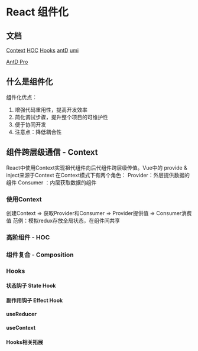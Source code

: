 # React 组件化

## 文档

[Context](https://reactjs.org/docs/context.html)
[HOC](https://reactjs.org/docs/higher-order-components.html)
[Hooks](https://zh-hans.reactjs.org/docs/hooks-intro.html)
[antD](https://ant.design/docs/react/practical-projects-cn)
[umi](https://umijs.org/zh-CN/docs)

[AntD Pro](https://pro.ant.design/index-cn)



## 什么是组件化

组件化优点：
1. 增强代码重⽤性，提⾼开发效率
2. 简化调试步骤，提升整个项⽬的可维护性
3. 便于协同开发
4. 注意点：降低耦合性



## 组件跨层级通信 - Context

React中使⽤Context实现祖代组件向后代组件跨层级传值。Vue中的
provide & inject来源于Context
在Context模式下有两个⻆⾊：
Provider：外层提供数据的组件
Consumer ：内层获取数据的组件

### 使⽤Context

创建Context => 获取Provider和Consumer => Provider提供值 =>
Consumer消费值
范例：模拟redux存放全局状态，在组件间共享











### 高阶组件 - HOC





### 组件复合 - Composition



### Hooks

#### 状态钩子 State Hook



#### 副作用钩子 Effect Hook



#### useReducer



#### useContext



#### Hooks相关拓展
